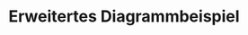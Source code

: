---
layout: article
title: Erweitertes Diagrammbeispiel
description: 
  - Dieses Template zeigt Ihnen verschiedene Möglichkeiten die Sie mit dem erweiterten Diagramm haben. 
lang: de
weight: 100
isDraft: true
ref: Advanced_Charts_Example
category:
  - Demonstration
  - Beispiel
  - Charts
  - Diagramm
image: Advanced_Charts_Example_DE.png
image_thumbnail: Advanced_Charts_Example_DE_thumbnail.png
download: Advanced_Charts_Example_DE.pbmx
overview_description:
overview_benefits:
overview_data_sources:
---